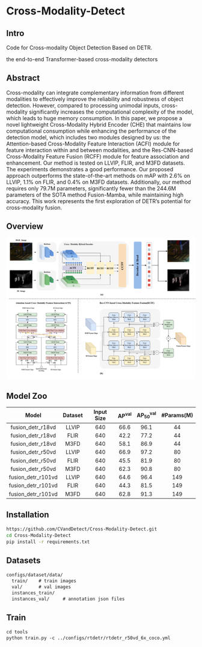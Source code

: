 # Cross-Modality-Detect

## Intro
Code for Cross-modality Object Detection Based on DETR.

the end-to-end Transformer-based cross-modality detectors

## Abstract
Cross-modality can integrate complementary information from different modalities to effectively improve the reliability and robustness of object detection. However, compared to processing unimodal inputs, cross-modality significantly increases the computational complexity of the model, which leads to huge memory consumption. In this paper, we propose a novel lightweight Cross-Modality Hybrid Encoder (CHE) that maintains low computational consumption while enhancing the performance of the detection model, which includes two modules designed by us: the Attention-based Cross-Modality Feature Interaction (ACFI) module for feature interaction within and between modalities, and the Res-CNN-based Cross-Modality Feature Fusion (RCFF) module for feature association and enhancement. Our method is tested on LLVIP, FLIR, and M3FD datasets. The experiments demonstrates a good performance. 
 Our proposed approach outperforms the state-of-the-art methods on mAP with 2.6\% on LLVIP, 1.1\% on FLIR, and 0.4\% on M3FD datasets. Additionally, our method requires only 79.7M parameters, significantly fewer than the 244.6M parameters of the SOTA method Fusion-Mamba, while maintaining high accuracy. This work represents the first exploration of DETR’s potential for cross-modality fusion.
## Overview
![Overview](overview.png)
## Model Zoo

| Model | Dataset | Input Size | AP<sup>val</sup> | AP<sub>50</sub><sup>val</sup> | #Params(M) |
| :---: | :---: | :---: | :---: | :---: | :---: |
fusion_detr_r18vd | LLVIP | 640 | 66.6 | 96.1 | 44 |
fusion_detr_r18vd | FLIR | 640 | 42.2 | 77.2 | 44 |
fusion_detr_r18vd | M3FD | 640 | 58.1 | 86.9 | 44 |
fusion_detr_r50vd | LLVIP | 640 | 66.9 | 97.2| 80 |
fusion_detr_r50vd | FLIR | 640 | 45.5 | 81.9 | 80 |
fusion_detr_r50vd | M3FD | 640 | 62.3 | 90.8 | 80 |
fusion_detr_r101vd | LLVIP | 640 | 64.6 | 96.4 | 149 |
fusion_detr_r101vd | FLIR | 640 | 44.3 | 81.5 | 149 |
fusion_detr_r101vd | M3FD | 640 | 62.8 | 91.3 | 149 |


## Installation
```bash
https://github.com/CVandDetect/Cross-Modality-Detect.git
cd Cross-Modality-Detect
pip install -r requirements.txt
```
## Datasets
```
configs/dataset/data/
  train/    # train images
  val/      # val images
  instances_train/  
  instances_val/     # annotation json files
```
## Train

```shell
cd tools
python train.py -c ../configs/rtdetr/rtdetr_r50vd_6x_coco.yml
```

